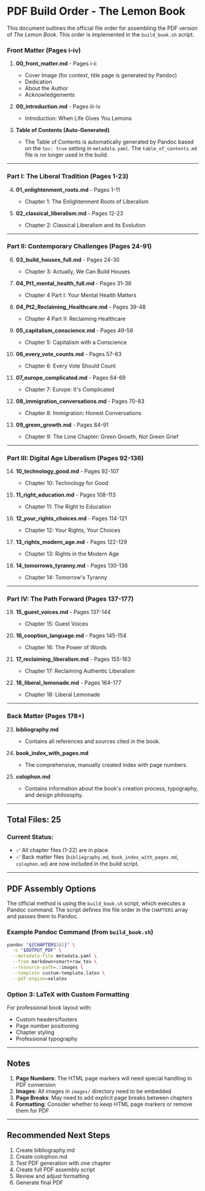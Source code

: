 # PDF Build Order - The Lemon Book

This document outlines the official file order for assembling the PDF version of *The Lemon Book*. This order is implemented in the `build_book.sh` script.

### Front Matter (Pages i-iv)
1. **00_front_matter.md** - Pages i-ii
   - Cover Image (for context, title page is generated by Pandoc)
   - Dedication
   - About the Author
   - Acknowledgements

2. **00_introduction.md** - Pages iii-iv
   - Introduction: When Life Gives You Lemons
   
3. **Table of Contents (Auto-Generated)**
   - The Table of Contents is automatically generated by Pandoc based on the `toc: true` setting in `metadata.yaml`. The `table_of_contents.md` file is no longer used in the build.

---

### Part I: The Liberal Tradition (Pages 1-23)

4. **01_enlightenment_roots.md** - Pages 1-11
   - Chapter 1: The Enlightenment Roots of Liberalism

5. **02_classical_liberalism.md** - Pages 12-23
   - Chapter 2: Classical Liberalism and its Evolution

---

### Part II: Contemporary Challenges (Pages 24-91)

6. **03_build_houses_full.md** - Pages 24-30
   - Chapter 3: Actually, We Can Build Houses

7. **04_Pt1_mental_health_full.md** - Pages 31-38
   - Chapter 4 Part I: Your Mental Health Matters

8. **04_Pt2_Reclaiming_Healthcare.md** - Pages 39-48
   - Chapter 4 Part II: Reclaiming Healthcare

9. **05_capitalism_conscience.md** - Pages 49-56
   - Chapter 5: Capitalism with a Conscience

10. **06_every_vote_counts.md** - Pages 57-63
    - Chapter 6: Every Vote Should Count

11. **07_europe_complicated.md** - Pages 64-69
    - Chapter 7: Europe: It's Complicated

12. **08_immigration_conversations.md** - Pages 70-83
    - Chapter 8: Immigration: Honest Conversations

13. **09_green_growth.md** - Pages 84-91
    - Chapter 9: The Lime Chapter: Green Growth, Not Green Grief

---

### Part III: Digital Age Liberalism (Pages 92-136)

14. **10_technology_good.md** - Pages 92-107
    - Chapter 10: Technology for Good

15. **11_right_education.md** - Pages 108-113
    - Chapter 11: The Right to Education

16. **12_your_rights_choices.md** - Pages 114-121
    - Chapter 12: Your Rights, Your Choices

17. **13_rights_modern_age.md** - Pages 122-129
    - Chapter 13: Rights in the Modern Age

18. **14_tomorrows_tyranny.md** - Pages 130-136
    - Chapter 14: Tomorrow's Tyranny

---

### Part IV: The Path Forward (Pages 137-177)

19. **15_guest_voices.md** - Pages 137-144
    - Chapter 15: Guest Voices

20. **16_cooption_language.md** - Pages 145-154
    - Chapter 16: The Power of Words

21. **17_reclaiming_liberalism.md** - Pages 155-163
    - Chapter 17: Reclaiming Authentic Liberalism

22. **18_liberal_lemonade.md** - Pages 164-177
    - Chapter 18: Liberal Lemonade

---

### Back Matter (Pages 178+)

23. **bibliography.md**
    - Contains all references and sources cited in the book.

24. **book_index_with_pages.md**
    - The comprehensive, manually created index with page numbers.

25. **colophon.md**
    - Contains information about the book's creation process, typography, and design philosophy.

---

## Total Files: 25

### Current Status:
- ✅ All chapter files (1-22) are in place.
- ✅ Back matter files (`bibliography.md`, `book_index_with_pages.md`, `colophon.md`) are now included in the build script.

---

## PDF Assembly Options

The official method is using the `build_book.sh` script, which executes a Pandoc command. The script defines the file order in the `CHAPTERS` array and passes them to Pandoc.

### Example Pandoc Command (from `build_book.sh`)
```bash
pandoc "${CHAPTERS[@]}" \
  -o "$OUTPUT_PDF" \
  --metadata-file metadata.yaml \
  --from markdown+smart+raw_tex \
  --resource-path=.:images \
  --template custom-template.latex \
  --pdf-engine=xelatex
```

### Option 3: LaTeX with Custom Formatting
For professional book layout with:
- Custom headers/footers
- Page number positioning
- Chapter styling
- Professional typography

---

## Notes

1. **Page Numbers**: The HTML page markers will need special handling in PDF conversion
2. **Images**: All images in `images/` directory need to be embedded
3. **Page Breaks**: May need to add explicit page breaks between chapters
4. **Formatting**: Consider whether to keep HTML page markers or remove them for PDF

---

## Recommended Next Steps

1. Create bibliography.md
2. Create colophon.md
3. Test PDF generation with one chapter
4. Create full PDF assembly script
5. Review and adjust formatting
6. Generate final PDF

<div style="page-break-after: always;"></div>
